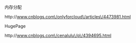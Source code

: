 内存分配

http:\/\/www.cnblogs.com\/onlyforcloud\/articles\/4473981.html





HugePage

http:\/\/www.cnblogs.com\/cenalulu\/p\/4394695.html

